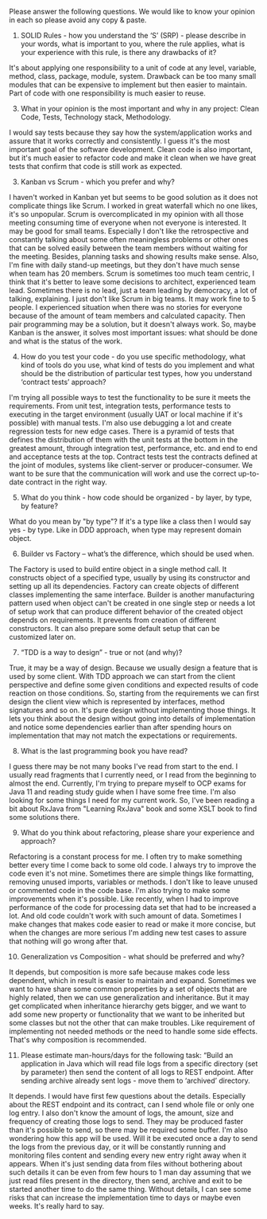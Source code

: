 Please answer the following questions. We would like to know your opinion in each so please avoid any copy & paste.

1) SOLID Rules - how you understand the ‘S’ (SRP) - please describe in your words, what is important to you, where the rule applies, what is your experience with this rule, is there any drawbacks of it?

It's about applying one responsibility to a unit of code at any level, variable, method, class, package, module, system. Drawback can be too many small modules that can be expensive to implement but then easier to maintain. Part of code with one responsibility is much easier to reuse.

3) What in your opinion is the most important and why in any project: Clean Code, Tests, Technology stack, Methodology.

I would say tests because they say how the system/application works and assure that it works correctly and consistently. I guess it's the most important goal of the software development. Clean code is also important, but it's much easier to refactor code and make it clean when we have great tests that confirm that code is still work as expected.   

3) Kanban vs Scrum - which you prefer and why?

I haven't worked in Kanban yet but seems to be good solution as it does not complicate things like Scrum. I worked in great waterfall which no one likes, it's so unpopular. Scrum is overcomplicated in my opinion with all those meeting consuming time of everyone when not everyone is interested. It may be good for small teams. Especially I don't like the retrospective and constantly talking about some often meaningless problems or other ones that can be solved easily between the team members without waiting for the meeting. Besides, planning tasks and showing results make sense. Also, I'm fine with daily stand-up meetings, but they don't have much sense when team has 20 members. Scrum is sometimes too much team centric, I think that it's better to leave some decisions to architect, experienced team lead. Sometimes there is no lead, just a team leading by democracy, a lot of talking, explaining. I just don't like Scrum in big teams. It may work fine to 5 people. I experienced situation when there was no stories for everyone because of the amount of team members and calculated capacity. Then pair programming may be a solution, but it doesn't always work. So, maybe Kanban is the answer, it solves most important issues: what should be done and what is the status of the work.        

4) How do you test your code - do you use specific methodology, what kind of tools do you use, what kind of tests do you implement and what should be the distribution of particular test types, how you understand  ‘contract tests’ approach?

I'm trying all possible ways to test the functionality to be sure it meets the requirements. From unit test, integration tests, performance tests to executing in the target environment (usually UAT or local machine if it's possible) with manual tests. I'm also use debugging a lot and create regression tests for new edge cases. There is a pyramid of tests that defines the distribution of them with the unit tests at the bottom in the greatest amount, through integration test, performance, etc. and end to end and acceptance tests at the top. Contract tests test the contracts defined at the joint of modules, systems like client-server or producer-consumer. We want to be sure that the communication will work and use the correct up-to-date contract in the right way.  

5) What do you think - how code should be organized - by layer, by type, by feature?

What do you mean by "by type"? If it's a type like a class then I would say yes - by type. Like in DDD approach, when type may represent domain object. 

6) Builder vs Factory – what’s the difference, which should be used when. 

The Factory is used to build entire object in a single method call. It constructs object of a specified type, usually by using its constructor and setting up all its dependencies. Factory can create objects of different classes implementing the same interface. Builder is another manufacturing pattern used when object can't be created in one single step or needs a lot of setup work that can produce different behavior of the created object depends on requirements. It prevents from creation of different constructors. It can also prepare some default setup that can be customized later on.

7) “TDD is a way to design” - true or not (and why)?

True, it may be a way of design. Because we usually design a feature that is used by some client. With TDD approach we can start from the client perspective and define some given conditions and expected results of code reaction on those conditions. So, starting from the requirements we can first design the client view which is represented by interfaces, method signatures and so on. It's pure design without implementing those things. It lets you think about the design without going into details of implementation and notice some dependencies earlier than after spending hours on implementation that may not match the expectations or requirements. 

8) What is the last programming book you have read?

I guess there may be not many books I've read from start to the end. I usually read fragments that I currently need, or I read from the beginning to almost the end. Currently, I'm trying to prepare myself to OCP exams for Java 11 and reading study guide when I have some free time. I'm also looking for some things I need for my current work. So, I've been reading a bit about RxJava from "Learning RxJava" book and some XSLT book to find some solutions there.

9) What do you think about refactoring, please share your experience and approach?

Refactoring is a constant process for me. I often try to make something better every time I come back to some old code. I always try to improve the code even it's not mine. Sometimes there are simple things like formatting, removing unused imports, variables or methods. I don't like to leave unused or commented code in the code base. I'm also trying to make some improvements when it's possible. Like recently, when I had to improve performance of the code for processing data set that had to be increased a lot. And old code couldn't work with such amount of data. Sometimes I make changes that makes code easier to read or make it more concise, but when the changes are more serious I'm adding new test cases to assure that nothing will go wrong after that.

10) Generalization vs Composition - what should be preferred and why?

It depends, but composition is more safe because makes code less dependent, which in result is easier to maintain and expand. Sometimes we want to have share some common properties by a set of objects that are highly related, then we can use generalization and inheritance. But it may get complicated when inheritance hierarchy gets bigger, and we want to add some new property or functionality that we want to be inherited but some classes but not the other that can make troubles. Like requirement of implementing not needed methods or the need to handle some side effects. That's why composition is recommended.    

11) Please estimate man-hours/days for the following task:
“Build an application in Java which will read file logs from a specific directory (set by parameter) then send the content of all logs to REST endpoint. After sending archive already sent logs - move them to ‘archived’ directory.

It depends. I would have first few questions about the details. Especially about the REST endpoint and its contract, can I send whole file or only one log entry. I also don't know the amount of logs, the amount, size and frequency of creating those logs to send. They may be produced faster than it's possible to send, so there may be required some buffer. I'm also wondering how this app will be used. Will it be executed once a day to send the logs from the previous day, or it will be constantly running and monitoring files content and sending every new entry right away when it appears. When it's just sending data from files without bothering about such details it can be even from few hours to 1 man day assuming that we just read files present in the directory, then send, archive and exit to be started another time to do the same thing. Without details, I can see some risks that can increase the implementation time to days or maybe even weeks. It's really hard to say.   

